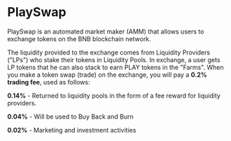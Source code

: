 # PlaySwap

PlaySwap is an automated market maker (AMM) that allows users to exchange tokens on the BNB blockchain network. 

The liquidity provided to the exchange comes from Liquidity Providers ("LPs") who stake their tokens in Liquidity Pools. In exchange, a user gets LP tokens that he can also stack to earn PLAY tokens in the "Farms".
When you make a token swap (trade) on the exchange, you will pay a **0.2% trading fee**, used as follows:


**0.14%** - Returned to liquidity pools in the form of a fee reward for liquidity providers.

**0.04%** - Will be used to Buy Back and Burn

**0.02%** - Marketing and investment activities
